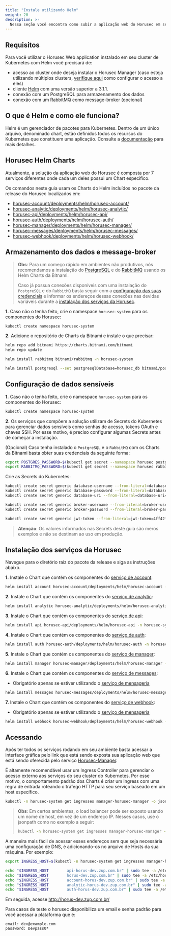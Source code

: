 ```yaml
---
title: "Instale utilizando Helm"
weight: 20
description: >-
  Nessa seção você encontra como subir a aplicação web do Horusec em seu cluster Kubernetes usando o Helm
---
```


## **Requisitos**

Para você utilizar o Horusec Web application instalado em seu cluster de Kubernetes com Helm você precisará de:

* acesso ao cluster onde deseja instalar o Horusec Manager (caso esteja utilizando múltiplos
  clusters, [verifique aqui](https://kubernetes.io/docs/tasks/access-application-cluster/configure-access-multiple-clusters/)
  como configurar o acesso a eles)
* cliente [Helm](https://helm.sh/docs/intro/install/) com uma versão superior a 3.1.1.
* conexão com um PostgreSQL para armazenamento dos dados
* conexão com um RabbitMQ como message-broker (opcional)

## **O que é Helm e como ele funciona?**

Helm é um gerenciador de pacotes para Kubernetes. Dentro de um único arquivo, denominado chart, estão definidos todos os
recursos do Kubernetes que constituem uma aplicação. Consulte a [documentação](https://helm.sh/docs/) para mais
detalhes.

## **Horusec Helm Charts**

Atualmente, a solução da aplicação web do Horusec é composta por 7 serviços diferentes onde cada um deles possui um Chart
específico.

Os comandos neste guia usam os Charts do Helm incluídos no pacote da release do Horusec localizados em:

* [horusec-account/deployments/helm/horusec-account/](https://github.com/ZupIT/horusec/tree/master/horusec-account/deployments/helm/horusec-account)
* [horusec-analytic/deployments/helm/horusec-analytic/](https://github.com/ZupIT/horusec/tree/master/horusec-analytic/deployments/helm/horusec-analytic)
* [horusec-api/deployments/helm/horusec-api/](https://github.com/ZupIT/horusec/tree/master/horusec-api/deployments/helm/horusec-api)
* [horusec-auth/deployments/helm/horusec-auth/](https://github.com/ZupIT/horusec/tree/master/horusec-auth/deployments/helm/horusec-auth)
* [horusec-manager/deployments/helm/horusec-manager/](https://github.com/ZupIT/horusec/tree/master/horusec-manager/deployments/helm/horusec-manager)
* [horusec-messages/deployments/helm/horusec-messages/](https://github.com/ZupIT/horusec/tree/master/horusec-messages/deployments/helm/horusec-messages)
* [horusec-webhook/deployments/helm/horusec-webhook/](https://github.com/ZupIT/horusec/tree/master/horusec-webhook/deployments/helm/horusec-webhook)

## **Armazenamento dos dados e message-broker**

> **Obs**: Para um começo rápido em ambientes não produtivos, nós recomendamos a instalação do [PostgreSQL](https://github.com/bitnami/charts/tree/master/bitnami/postgresql) e do [RabbitMQ](https://github.com/bitnami/charts/tree/master/bitnami/rabbitmq) usando os Helm Charts da Bitnami.
>
> Caso já possua conexões disponíveis com uma instalação do `PostgreSQL` e do `RabbitMQ` basta seguir com a [configuração das suas credenciais](#configuração-de-dados-sensíveis) e informar os endereços dessas conexões nas devidas variáveis durante a [instalação dos serviços da Horusec](#instalação-dos-serviços-da-horusec).

**1.** Caso não o tenha feito, crie o namespace `horusec-system` para os componentes do Horusec:

```bash
kubectl create namespace horusec-system
```

**2.** Adicione o repositório de Charts da Bitnami e instale o que precisar:

```bash
helm repo add bitnami https://charts.bitnami.com/bitnami
helm repo update

helm install rabbitmq bitnami/rabbitmq -n horusec-system

helm install postgresql --set postgresqlDatabase=horusec_db bitnami/postgresql -n horusec-system
```

## **Configuração de dados sensíveis**

**1.** Caso não o tenha feito, crie o namespace `horusec-system` para os componentes do Horusec:

```bash
kubectl create namespace horusec-system
```

**2.** Os serviços que compõem a solução utilizam de Secrets do Kubernetes para gerenciar dados sensíveis como senhas de
acesso, tokens OAuth e chaves SSH. Por esse motivo, é preciso configurar algumas Secrets antes de começar a instalação.

(Opcional) Caso tenha instalado o `PostgreSQL` e o `RabbitMQ` com os Charts da Bitnami basta obter suas credenciais da
seguinte forma:

```bash
export POSTGRES_PASSWORD=$(kubectl get secret --namespace horusec postgresql -o jsonpath="{.data.postgresql-password}" | base64 --decode)
export RABBITMQ_PASSWORD=$(kubectl get secret --namespace horusec rabbitmq -o jsonpath="{.data.rabbitmq-password}" | base64 --decode)"
```

Crie as Secrets do Kubernetes:

```bash
kubectl create secret generic database-username --from-literal=database-username=postgres
kubectl create secret generic database-password --from-literal=database-password=$POSTGRES_PASSWORD
kubectl create secret generic database-uri --from-literal=database-uri=postgresql://postgres:LGGaP7GCul@postgresql.horusec:5432/horusec_db?sslmode=disable

kubectl create secret generic broker-username --from-literal=broker-username=user
kubectl create secret generic broker-password --from-literal=broker-password=$RABBITMQ_PASSWORD

kubectl create secret generic jwt-token --from-literal=jwt-token=4ff42f67-5929-fc52-65f1-3afc77ad86d5
```

> **Atenção**: Os valores informados nas Secrets deste guia são meros exemplos e não se destinam ao uso em produção.

## **Instalação dos serviços da Horusec**

Navegue para o diretório raiz do pacote da release e siga as instruções abaixo.

**1.** Instale o Chart que contém os componentes do [serviço de account](/docs/pt-br/web/services/account):

```bash
helm install account horusec-account/deployments/helm/horusec-account -n horusec-system
```

**2.** Instale o Chart que contém os componentes do [serviço de analytic](/docs/pt-br/web/services/analytic):

```bash
helm install analytic horusec-analytic/deployments/helm/horusec-analytic -n horusec-system
```

**3.** Instale o Chart que contém os componentes do [serviço de api](/docs/pt-br/web/services/api):

```bash
helm install api horusec-api/deployments/helm/horusec-api -n horusec-system
```

**4.** Instale o Chart que contém os componentes do [serviço de auth](/docs/pt-br/web/services/auth):

```bash
helm install auth horusec-auth/deployments/helm/horusec-auth -n horusec-system
```

**5.** Instale o Chart que contém os componentes do [serviço de manager](/docs/pt-br/web/services/manager):

```bash
helm install manager horusec-manager/deployments/helm/horusec-manager -n horusec-system
```

**6.** Instale o Chart que contém os componentes do [serviço de messages](/docs/pt-br/web/services/messages):

- Obrigatório apenas se estiver utilizando
  o [serviço de mensageria](/docs/pt-br/tutorials/how-to-enable-disable-messaging-service)

```bash
helm install messages horusec-messages/deployments/helm/horusec-messages -n horusec-system
```

**7.** Instale o Chart que contém os componentes do [serviço de webhook](/docs/pt-br/web/services/webhook):

- Obrigatório apenas se estiver utilizando
  o [serviço de mensageria](/docs/pt-br/tutorials/how-to-enable-disable-messaging-service)

```bash
helm install webhook horusec-webhook/deployments/helm/horusec-webhook -n horusec-system
```

## **Acessando**

Após ter todos os serviços rodando em seu ambiente basta acessar a interface gráfica pelo link que está sendo exposta
sua aplicação web que está sendo oferecida pelo serviço [Horusec-Manager](/docs/pt-br/web/services/manager).

É altamente recomendável usar um Ingress Controller para gerenciar o acesso externo aos serviços do seu cluster do
Kubernetes. Por esse motivo, o comportamento padrão dos Charts é criar um Ingress com uma regra de entrada roteando o
tráfego HTTP para seu serviço baseado em um host específico.

```bash
kubectl -n horusec-system get ingresses manager-horusec-manager -o jsonpath='{.status.loadBalancer.ingress[0].ip}'
```

> **Obs**: Em certos ambientes, o load balancer pode ser exposto usando um nome de host, em vez de um endereço IP. Nesses casos, use o jsonpath como no exemplo a seguir:
> ```bash
> kubectl -n horusec-system get ingresses manager-horusec-manager -o jsonpath='{.status.loadBalancer.ingress[0].hostname}'
> ```

A maneira mais fácil de acessar esses endereços sem que seja necessária uma configuração de DNS, é adicionando-os no
arquivo de Hosts da sua máquina. Por exemplo:

```bash
export INGRESS_HOST=$(kubectl -n horusec-system get ingresses manager-horusec-manager -o jsonpath='{.status.loadBalancer.ingress[0].ip}')

echo "$INGRESS_HOST        api-horus-dev.zup.com.br" | sudo tee -a /etc/hosts
echo "$INGRESS_HOST        horus-dev.zup.com.br" | sudo tee -a /etc/hosts
echo "$INGRESS_HOST        account-horus-dev.zup.com.br" | sudo tee -a /etc/hosts
echo "$INGRESS_HOST        analytic-horus-dev.zup.com.br" | sudo tee -a /etc/hosts
echo "$INGRESS_HOST        auth-horus-dev.zup.com.br" | sudo tee -a /etc/hosts
```

Em seguida, acesse http://horus-dev.zup.com.br/

Para casos de teste o horusec disponibiliza um email e senha padrão para você acessar a plataforma que é:
```text
email: dev@example.com
password: Devpass0*
```